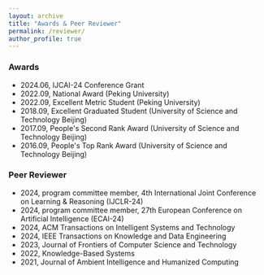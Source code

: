 ```yaml
---
layout: archive
title: "Awards & Peer Reviewer"
permalink: /reviewer/
author_profile: true
---
```


### Awards
- 2024.06, IJCAI-24 Conference Grant
- 2022.09, National Award (Peking University)
- 2022.09, Excellent Metric Student (Peking University)
- 2018.09, Excellent Graduated Student (University of Science and Technology Beijing)
- 2017.09, People's Second Rank Award (University of Science and Technology Beijing)
- 2016.09, People's Top Rank Award (University of Science and Technology Beijing)


### Peer Reviewer
- 2024, program committee member, 4th International Joint Conference on Learning & Reasoning (IJCLR-24)
- 2024, program committee member, 27th European Conference on Artificial Intelligence (ECAI-24)
- 2024, ACM Transactions on Intelligent Systems and Technology
- 2024, IEEE Transactions on Knowledge and Data Engineering
- 2023, Journal of Frontiers of Computer Science and Technology
- 2022, Knowledge-Based Systems
- 2021, Journal of Ambient Intelligence and Humanized Computing


